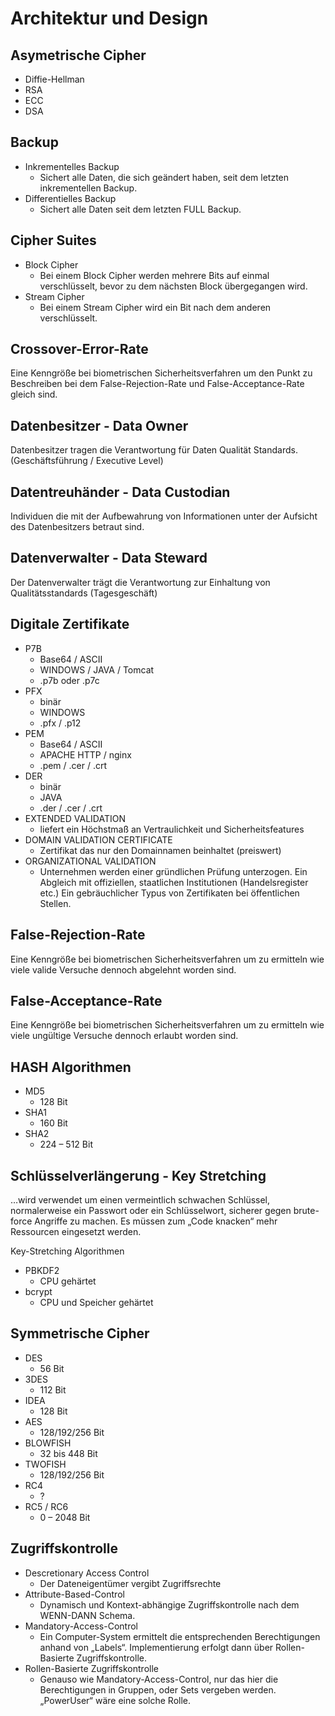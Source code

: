 Architektur und Design
=================

Asymetrische Cipher
----------------------
-   Diffie-Hellman
-   RSA
-   ECC
-   DSA


Backup
--------
-   Inkrementelles Backup
    -   Sichert alle Daten, die sich geändert haben, seit dem letzten inkrementellen Backup.
-   Differentielles Backup
    -   Sichert alle Daten seit dem letzten FULL Backup.

Cipher Suites
--------------
-   Block Cipher
    -   Bei einem Block Cipher werden mehrere Bits auf einmal verschlüsselt, bevor zu dem nächsten Block übergegangen wird.
-   Stream Cipher
    -   Bei einem Stream Cipher wird ein Bit nach dem anderen verschlüsselt.

Crossover-Error-Rate
----------------------
Eine Kenngröße bei biometrischen Sicherheitsverfahren um den Punkt zu Beschreiben bei dem False-Rejection-Rate und False-Acceptance-Rate gleich sind.

Datenbesitzer - Data Owner
-----------------------------
Datenbesitzer tragen die Verantwortung für Daten Qualität Standards. (Geschäftsführung / Executive Level)

Datentreuhänder - Data Custodian
------------------------------------
Individuen die mit der Aufbewahrung von Informationen unter der Aufsicht des Datenbesitzers betraut sind.

Datenverwalter - Data Steward
--------------------------------
Der Datenverwalter trägt die Verantwortung zur Einhaltung von Qualitätsstandards (Tagesgeschäft)

Digitale Zertifikate
--------------------
-   P7B
    -   Base64 / ASCII
    -   WINDOWS / JAVA / Tomcat
    -   .p7b oder .p7c
-   PFX
    -   binär
    -   WINDOWS
    -   .pfx / .p12
-   PEM
    -   Base64 / ASCII
    -   APACHE HTTP / nginx
    -   .pem / .cer / .crt
-   DER
    -   binär
    -   JAVA
    -   .der / .cer / .crt
-   EXTENDED VALIDATION
    -   liefert ein Höchstmaß an Vertraulichkeit und Sicherheitsfeatures
-   DOMAIN VALIDATION CERTIFICATE
    -   Zertifikat das nur den Domainnamen beinhaltet (preiswert)
-   ORGANIZATIONAL VALIDATION
    -   Unternehmen werden einer gründlichen Prüfung unterzogen. Ein Abgleich mit offiziellen, staatlichen Institutionen (Handelsregister etc.) Ein gebräuchlicher Typus von Zertifikaten bei öffentlichen Stellen.

False-Rejection-Rate
----------------------
Eine Kenngröße bei biometrischen Sicherheitsverfahren um zu ermitteln wie viele valide Versuche dennoch abgelehnt worden sind.

False-Acceptance-Rate
-------------------------
Eine Kenngröße bei biometrischen Sicherheitsverfahren um zu ermitteln wie viele ungültige Versuche dennoch erlaubt worden sind.

HASH Algorithmen
--------------------
-   MD5
    -   128 Bit
-   SHA1
    -   160 Bit
-   SHA2
    -   224 – 512 Bit

Schlüsselverlängerung - Key Stretching
-----------------------------------------
…wird verwendet um einen vermeintlich schwachen Schlüssel, normalerweise ein Passwort oder ein Schlüsselwort, sicherer gegen brute-force Angriffe zu machen. Es müssen zum „Code knacken“ mehr Ressourcen eingesetzt werden.

Key-Stretching Algorithmen

-   PBKDF2
    -   CPU gehärtet
-   bcrypt
    -   CPU und Speicher gehärtet

Symmetrische Cipher
-----------------------
-   DES
    -   56 Bit
-   3DES
    -   112 Bit
-   IDEA
    -   128 Bit
-   AES
    -   128/192/256 Bit
-   BLOWFISH
    -   32 bis 448 Bit
-   TWOFISH
    -   128/192/256 Bit
-   RC4
    -   ?
-   RC5 / RC6
    -   0 – 2048 Bit

Zugriffskontrolle
-----------------
-   Descretionary Access Control
    -   Der Dateneigentümer vergibt Zugriffsrechte
-   Attribute-Based-Control
    -   Dynamisch und Kontext-abhängige Zugriffskontrolle nach dem WENN-DANN Schema.
-   Mandatory-Access-Control
    -   Ein Computer-System ermittelt die entsprechenden Berechtigungen anhand von „Labels“. Implementierung erfolgt dann über Rollen-Basierte Zugriffskontrolle.
-   Rollen-Basierte Zugriffskontrolle
    -   Genauso wie Mandatory-Access-Control, nur das hier die Berechtigungen in Gruppen, oder Sets vergeben werden. „PowerUser“ wäre eine solche Rolle.